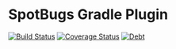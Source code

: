 # SpotBugs Gradle Plugin

[![Build Status](https://travis-ci.org/spotbugs/spotbugs-gradle-plugin.svg?branch=master)](https://travis-ci.org/spotbugs/spotbugs-gradle-plugin)
[![Coverage Status](https://sonarcloud.io/api/badges/measure?key=com.github.spotbugs.gradle&metric=coverage)](https://sonarcloud.io/component_measures?id=com.github.spotbugs.gradle&metric=coverage)
[![Debt](https://sonarcloud.io/api/badges/measure?key=com.github.spotbugs.gradle&metric=sqale_debt_ratio&template=FLAT)](https://sonarcloud.io/component_measures/domain/Maintainability?id=com.github.spotbugs.gradle)
